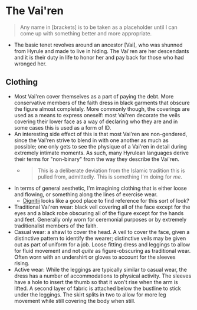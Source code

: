 The Vai'ren
===========

> Any name in [brackets] is to be taken as a placeholder until I can come up
> with something better and more appropriate.

- The basic tenet revolves around an ancestor [Vai], who was shunned from
  Hyrule and made to live in hiding. The Vai'ren are her descendants and it is
  their duty in life to honor her and pay back for those who had wronged her.

Clothing
--------

- Most Vai'ren cover themselves as a part of paying the debt. More conservative
  members of the faith dress in black garments that obscure the figure almost
  completely. More commonly though, the coverings are used as a means to
  express oneself: most Vai'ren decorate the veils covering their lower face as
  a way of declaring who they are and in some cases this is used as a form of
  ID.
- An interesting side effect of this is that most Vai'ren are non-gendered,
  since the Vai'ren strive to blend in with one another as much as possible;
  one only gets to see the physique of a Vai'ren in detail during extremely
  intimate moments. As such, many Hyrulean languages derive their terms for
  "non-binary" from the way they describe the Vai'ren.
    * > This is a deliberate deviation from the Islamic tradition this is pulled
      from, admittedly. This is something I'm doing for _me_.
- In terms of general aesthetic, I'm imagining clothing that is either loose
  and flowing, or something along the lines of exercise wear.
    - [Dignitii](https://www.dignitii.com) looks like a good place to find
      reference for this sort of look?
- Traditional Vai'ren wear: black veil covering all of the face except for the
  eyes and a black robe obscuring all of the figure except for the hands and
  feet. Generally only worn for ceremonial purposes or by extremely
  traditionalist members of the faith.
- Casual wear: a shawl to cover the head. A veil to cover the face, given a
  distinctive pattern to identify the wearer; distinctive veils may be given
  out as part of uniform for a job. Loose fitting dress and leggings to allow
  for fluid movement and not _quite_ as figure-obscuring as traditional wear.
  Often worn with an undershirt or gloves to account for the sleeves rising.
- Active wear: While the leggings are typically similar to casual wear, the
  dress has a number of accommodations to physical activity. The sleeves have a
  hole to insert the thumb so that it won't rise when the arm is lifted. A
  second layer of fabric is attached below the bustline to stick under the
  leggings. The skirt splits in two to allow for more leg movement while still
  covering the body when still.

